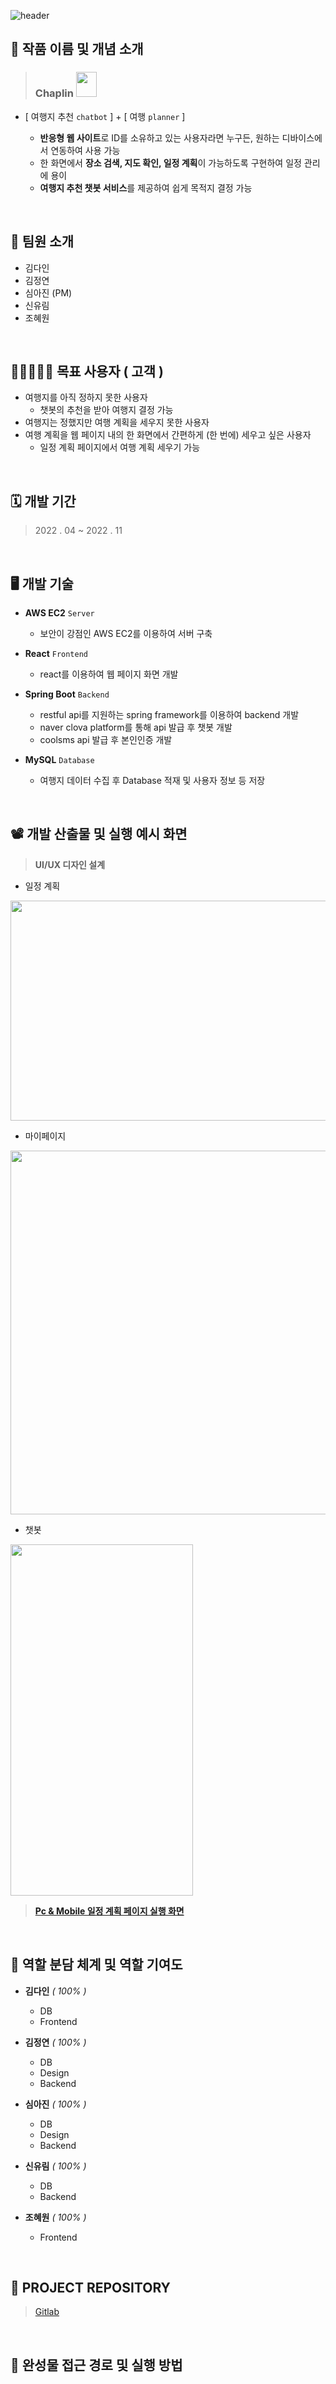 ![header](https://capsule-render.vercel.app/api?type=waving&color=FFC314&height=250&section=header&text=PORTFOLIO%20&fontSize=90&animation=fadeIn&fontAlignY=38&desc=%20&descAlignY=62&descAlign=62)

## 📌 작품 이름 및 개념 소개
> ### Chaplin <img src="https://user-images.githubusercontent.com/117180654/199251185-d7b6af95-afab-4788-b3be-cabf09a4f61a.png" width="33" height="40" />
- [ 여행지 추천 `chatbot` ] + [ 여행 `planner` ] 

  -  **반응형 웹 사이트**로 ID를 소유하고 있는  사용자라면 누구든, 원하는 디바이스에서  연동하여 사용 가능
  -  한 화면에서 **장소 검색, 지도 확인, 일정 계획**이 가능하도록 구현하여 일정 관리에 용이
  -  **여행지 추천 챗봇 서비스**를 제공하여 쉽게 목적지 결정 가능
  
</br>

## 👥 팀원 소개
- 김다인
- 김정연
- 심아진 (PM)
- 신유림
- 조혜원

</br>

## 👩🏻‍🤝‍👨🏻 목표 사용자 ( 고객 )
- 여행지를 아직 정하지 못한 사용자
  -  챗봇의 추천을 받아 여행지 결정 가능 
- 여행지는 정했지만 여행 계획을 세우지 못한 사용자
- 여행 계획을 웹 페이지 내의 한 화면에서 간편하게 (한 번에) 세우고 싶은 사용자
  -  일정 계획 페이지에서 여행 계획 세우기 가능

</br>

## 🗓️ 개발 기간
> 2022 . 04 ~ 2022 . 11

</br>

## 🖥️ 개발 기술
- **AWS EC2** `Server`
  -  보안이 강점인 AWS EC2를 이용하여 서버 구축

- **React** `Frontend`
  -  react를 이용하여 웹 페이지 화면 개발

- **Spring Boot** `Backend`
  -  restful api를 지원하는 spring framework를 이용하여 backend 개발 
  -  naver clova platform를 통해 api 발급 후 챗봇 개발
  -  coolsms api 발급 후 본인인증 개발

- **MySQL** `Database`
  -  여행지 데이터 수집 후 Database 적재 및 사용자 정보 등 저장 
</br>

## 📽️ 개발 산출물 및 실행 예시 화면
> **UI/UX 디자인 설계**
- 일정 계획 
<img src="https://user-images.githubusercontent.com/117180654/199261381-471313da-9159-4d33-92a8-9ec001b89560.png" width="628" height="352" />

- 마이페이지
<img src="https://user-images.githubusercontent.com/117180654/199261530-b3da8ee8-8860-4878-9673-37e3cd5e9511.png" width="630" height="582" />

- 챗봇
<img src="https://user-images.githubusercontent.com/117180654/199261480-ca745c5b-41dd-4502-af11-d9ac01e661ea.png" width="292" height="562" />

> [**Pc & Mobile 일정 계획 페이지 실행 화면**](https://docs.google.com/presentation/d/1qxGrlm3Dt7AcCP3HxO7tNNIBvnAUARkLknsEuC5EtHM/edit#slide=id.p)

</br>

## 💯 역할 분담 체계 및 역할 기여도
- **김다인** *( 100% )*
   -  DB
   -  Frontend
   
- **김정연** *( 100% )*
   -  DB
   -  Design
   -  Backend

- **심아진** *( 100% )*
   -  DB
   -  Design
   -  Backend
  
- **신유림** *( 100% )*
   -  DB
   -  Backend
    
- **조혜원** *( 100% )*
   -  Frontend

</br>

## 📝 PROJECT REPOSITORY
> [Gitlab](https://lab.hanium.or.kr/22_HF149/22_hf149.git)
</br>

## 💾 완성물 접근 경로 및 실행 방법

